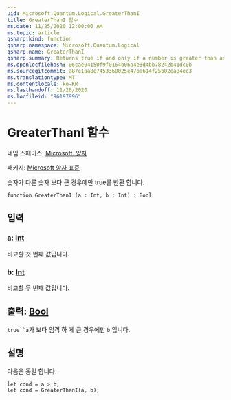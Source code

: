 ```yaml
---
uid: Microsoft.Quantum.Logical.GreaterThanI
title: GreaterThanI 함수
ms.date: 11/25/2020 12:00:00 AM
ms.topic: article
qsharp.kind: function
qsharp.namespace: Microsoft.Quantum.Logical
qsharp.name: GreaterThanI
qsharp.summary: Returns true if and only if a number is greater than another number.
ms.openlocfilehash: 06cae04150f9f0164b06a4e3d4bb78242b41dc0b
ms.sourcegitcommit: a87c1aa8e7453360025e47ba614f25b02ea84ec3
ms.translationtype: MT
ms.contentlocale: ko-KR
ms.lasthandoff: 11/26/2020
ms.locfileid: "96197996"
---
```

# <a name="greaterthani-function"></a>GreaterThanI 함수

네임 스페이스: [Microsoft. 양자](xref:Microsoft.Quantum.Logical)

패키지: [Microsoft 양자 표준](https://nuget.org/packages/Microsoft.Quantum.Standard)


숫자가 다른 숫자 보다 큰 경우에만 true를 반환 합니다.

```qsharp
function GreaterThanI (a : Int, b : Int) : Bool
```


## <a name="input"></a>입력

### <a name="a--int"></a>a: [Int](xref:microsoft.quantum.lang-ref.int)

비교할 첫 번째 값입니다.


### <a name="b--int"></a>b: [Int](xref:microsoft.quantum.lang-ref.int)

비교할 두 번째 값입니다.



## <a name="output--bool"></a>출력: [Bool](xref:microsoft.quantum.lang-ref.bool)

`true``a`가 보다 엄격 하 게 큰 경우에만 `b` 입니다.

## <a name="remarks"></a>설명

다음은 동일 합니다.

```Q#
let cond = a > b;
let cond = GreaterThanI(a, b);
```
